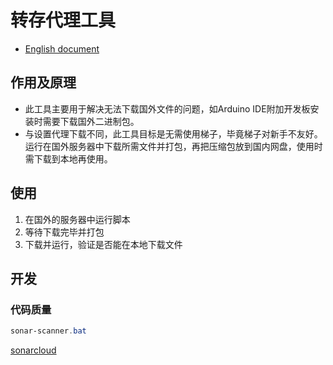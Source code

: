 # 转存代理工具
- [English document]()

## 作用及原理
- 此工具主要用于解决无法下载国外文件的问题，如Arduino IDE附加开发板安装时需要下载国外二进制包。
- 与设置代理下载不同，此工具目标是无需使用梯子，毕竟梯子对新手不友好。运行在国外服务器中下载所需文件并打包，再把压缩包放到国内网盘，使用时需下载到本地再使用。

## 使用
1. 在国外的服务器中运行脚本
2. 等待下载完毕并打包
3. 下载并运行，验证是否能在本地下载文件

## 开发 
### 代码质量
```powershell
sonar-scanner.bat
```
[sonarcloud](https://sonarcloud.io/dashboard?id=alwxkxk_tdpt)






